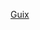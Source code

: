 ᠎[Guix](https://github.com/jonhermansen/guix-installer/releases/download/v202509150352/guix-installer-202509150352.iso)
